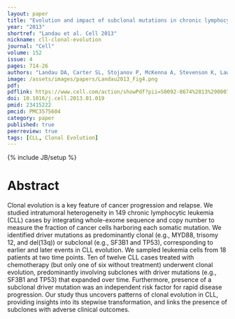 ```yaml
---
layout: paper
title: "Evolution and impact of subclonal mutations in chronic lymphocytic leukemia"
year: "2013"
shortref: "Landau et al. Cell 2013"
nickname: cll-clonal-evolution
journal: "Cell"
volume: 152
issue: 4
pages: 714-26
authors: "Landau DA, Carter SL, Stojanov P, McKenna A, Stevenson K, Lawrence MS, Sougnez C, Stewart C, Sivachenko A, Wang L, Wan Y, Zhang W, Shukla SA, Vartanov A, Fernandes SM, Saksena G, Cibulskis K, Tesar B, Gabriel S, Hacohen N, Meyerson M, Lander ES, Neuberg D, Brown JR, Getz G, Wu CJ"
image: /assets/images/papers/Landau2013_Fig4.png
pdf:
pdflink: https://www.cell.com/action/showPdf?pii=S0092-8674%2813%2900071-8
doi: 10.1016/j.cell.2013.01.019
pmid: 23415222
pmcid: PMC3575604
category: paper
published: true
peerreview: true
tags: [CLL, Clonal Evolution]
---
```

{% include JB/setup %}

# Abstract

Clonal evolution is a key feature of cancer progression and relapse. We studied intratumoral heterogeneity in 149 chronic lymphocytic leukemia (CLL) cases by integrating whole-exome sequence and copy number to measure the fraction of cancer cells harboring each somatic mutation. We identified driver mutations as predominantly clonal (e.g., MYD88, trisomy 12, and del(13q)) or subclonal (e.g., SF3B1 and TP53), corresponding to earlier and later events in CLL evolution. We sampled leukemia cells from 18 patients at two time points. Ten of twelve CLL cases treated with chemotherapy (but only one of six without treatment) underwent clonal evolution, predominantly involving subclones with driver mutations (e.g., SF3B1 and TP53) that expanded over time. Furthermore, presence of a subclonal driver mutation was an independent risk factor for rapid disease progression. Our study thus uncovers patterns of clonal evolution in CLL, providing insights into its stepwise transformation, and links the presence of subclones with adverse clinical outcomes.


